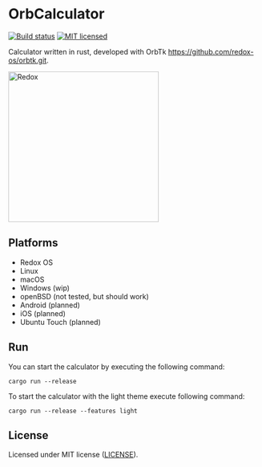 # OrbCalculator

[![Build status](https://gitlab.redox-os.org/redox-os/orbcalculator/badges/master/pipeline.svg)](https://gitlab.redox-os.org/redox-os/orbcalculator/pipelines)
[![MIT licensed](https://img.shields.io/badge/license-MIT-blue.svg)](./LICENSE)

Calculator written in rust, developed with OrbTk https://github.com/redox-os/orbtk.git.

<img alt="Redox" height="300" src="https://gitlab.redox-os.org/redox-os/assets/raw/master/screenshots/Calculator.png">

## Platforms

* Redox OS
* Linux
* macOS
* Windows (wip)
* openBSD (not tested, but should work)
* Android (planned)
* iOS (planned)
* Ubuntu Touch (planned)

## Run

You can start the calculator by executing the following command:

```shell
cargo run --release
```

To start the calculator with the light theme execute following command:

```shell
cargo run --release --features light
```

## License

Licensed under MIT license ([LICENSE](LICENSE)).